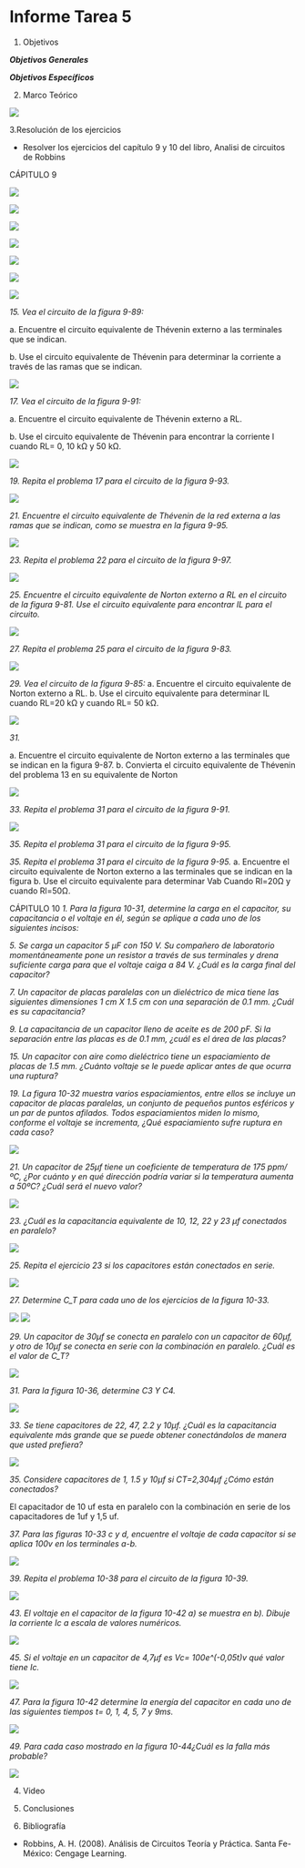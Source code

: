 # Informe Tarea 5

1. Objetivos

 *__Objetivos Generales__*
 
 
*__Objetivos Específicos__*



 2. Marco Teórico

![](https://github.com/DiegoLimaespe/fotos-cap-9-y-10/blob/main/m10.1.jpg)

3.Resolución de los ejercicios
* Resolver los ejercicios del capítulo 9 y 10 del libro, Analisi de circuitos de Robbins


CÁPITULO 9

![](https://github.com/DiegoLimaespe/fotos-cap-9-y-10/blob/main/Ej1.jpg)

![](https://github.com/DiegoLimaespe/fotos-cap-9-y-10/blob/main/Ej3.jpg)

![](https://github.com/DiegoLimaespe/fotos-cap-9-y-10/blob/main/Ej5.jpg)

![](https://github.com/DiegoLimaespe/fotos-cap-9-y-10/blob/main/Ej7.jpg)

![](https://github.com/DiegoLimaespe/fotos-cap-9-y-10/blob/main/Ej9.jpg)

![](https://github.com/DiegoLimaespe/fotos-cap-9-y-10/blob/main/Ej11.jpg)

![](https://github.com/DiegoLimaespe/fotos-cap-9-y-10/blob/main/Ej13.jpg)

_15. Vea el circuito de la figura 9-89:_

a.	Encuentre el circuito equivalente de Thévenin externo a las terminales que se indican.

b.	Use el circuito equivalente de Thévenin para determinar la corriente a través de las ramas que se indican.

![](https://github.com/DiegoLimaespe/fotos-cap-9-y-10/blob/main/Ej15.jpg)

_17. Vea el circuito de la figura 9-91:_

a.	Encuentre el circuito equivalente de Thévenin externo a RL.

b.	Use el circuito equivalente de Thévenin para encontrar la corriente I cuando RL= 0, 10 kΩ y 50 kΩ.

![](https://github.com/DiegoLimaespe/fotos-cap-9-y-10/blob/main/Ej17.jpg)

_19.	Repita el problema 17 para el circuito de la figura 9-93._

![](https://github.com/DiegoLimaespe/fotos-cap-9-y-10/blob/main/Eja19.jpg)

_21. Encuentre el circuito equivalente de Thévenin de la red externa a las ramas que se indican, como se muestra en la figura 9-95._

![](https://github.com/DiegoLimaespe/fotos-cap-9-y-10/blob/main/Eja21.jpg)

_23.	Repita el problema 22 para el circuito de la figura 9-97._

![](https://github.com/DiegoLimaespe/fotos-cap-9-y-10/blob/main/Eja23.jpg)

_25.	Encuentre el circuito equivalente de Norton externo a RL en el circuito de la figura 9-81. Use el circuito equivalente para encontrar IL para el circuito._

![](https://github.com/DiegoLimaespe/fotos-cap-9-y-10/blob/main/Eja25.jpg)

_27.	Repita el problema 25 para el circuito de la figura 9-83._

![](https://github.com/DiegoLimaespe/fotos-cap-9-y-10/blob/main/Eja27.jpg)

_29.	Vea el circuito de la figura 9-85:_
a. Encuentre el circuito equivalente de Norton externo a RL.
b. Use el circuito equivalente para determinar IL cuando RL=20 kΩ y cuando RL= 50 kΩ.

![](https://github.com/DiegoLimaespe/fotos-cap-9-y-10/blob/main/Eja29.jpg)

_31._	

a. Encuentre el circuito equivalente de Norton externo a las terminales que se indican en la figura 9-87.
b. Convierta el circuito equivalente de Thévenin del problema 13 en su equivalente de Norton

![](https://github.com/DiegoLimaespe/fotos-cap-9-y-10/blob/main/Eja31.jpg)

_33.	Repita el problema 31 para el circuito de la figura 9-91._

![](https://github.com/DiegoLimaespe/fotos-cap-9-y-10/blob/main/Eja33.jpg)

_35.	Repita el problema 31 para el circuito de la figura 9-95._



_35. Repita el problema 31 para el circuito de la figura 9-95._
 a. Encuentre el circuito equivalente de Norton externo a las terminales que se indican en la figura 
 b. Use el circuito equivalente para determinar Vab Cuando Rl=20Ω  y cuando Rl=50Ω.  


CÁPITULO 10
_1. Para la figura 10-31, determine la carga en el capacitor, su capacitancia o el voltaje en él, según se aplique a cada uno de los siguientes incisos:_


_5. Se carga un capacitor 5 µF con 150 V. Su compañero de laboratorio momentáneamente pone un resistor a través de sus terminales y drena suficiente carga para que el voltaje caiga a 84 V. ¿Cuál es la carga final del capacitor?_

_7. Un capacitor de placas paralelas con un dieléctrico de mica tiene las siguientes dimensiones 1 cm X 1.5 cm con una separación de 0.1 mm. ¿Cuál es su capacitancia?_


_9. La capacitancia de un capacitor lleno de aceite es de 200 pF. Si la separación entre las placas es de 0.1 mm, ¿cuál es el área de las placas?_


_15. Un capacitor con aire como dieléctrico tiene un espaciamiento de placas de 1.5 mm. ¿Cuánto voltaje se le puede aplicar antes de que ocurra una ruptura?_

_19. La figura 10-32 muestra varios espaciamientos, entre ellos se incluye un capacitor de placas paralelas, un conjunto de pequeños puntos esféricos y un par de puntos afilados. Todos espaciamientos miden lo mismo, conforme el voltaje se incrementa, ¿Qué espaciamiento sufre ruptura en cada caso?_

![](https://github.com/DiegoLimaespe/fotos-cap-9-y-10/blob/main/19.jpg)

_21. Un capacitor de 25µf tiene un coeficiente de temperatura de 175 ppm/ºC, ¿Por cuánto y en qué dirección podría variar si la temperatura aumenta a 50ºC? ¿Cuál será el nuevo valor?_

![](https://github.com/DiegoLimaespe/fotos-cap-9-y-10/blob/main/21.jpg)

_23. ¿Cuál es la capacitancia equivalente de 10, 12, 22 y 23 µf conectados en paralelo?_

![](https://github.com/DiegoLimaespe/fotos-cap-9-y-10/blob/main/23.jpg)


_25. Repita el ejercicio 23 si los capacitores están conectados en serie._

![](https://github.com/DiegoLimaespe/fotos-cap-9-y-10/blob/main/25.jpg)

_27. Determine C_T para cada uno de los ejercicios de la figura 10-33._

![](https://github.com/DiegoLimaespe/fotos-cap-9-y-10/blob/main/27.1.jpg)
![](https://github.com/DiegoLimaespe/fotos-cap-9-y-10/blob/main/27.2.jpg)


_29. Un capacitor de 30µf se conecta en paralelo con un capacitor de 60µf, y otro de 10µf se conecta en serie con la combinación en paralelo. ¿Cuál es el valor de C_T?_


![](https://github.com/DiegoLimaespe/fotos-cap-9-y-10/blob/main/29.jpg)


_31. Para la figura 10-36, determine C3 Y C4._

![](https://github.com/DiegoLimaespe/fotos-cap-9-y-10/blob/main/31.jpg)


_33. Se tiene capacitores de 22, 47, 2.2 y 10µf. ¿Cuál es la capacitancia equivalente más grande que se puede obtener conectándolos de manera que usted prefiera?_

![](https://github.com/DiegoLimaespe/fotos-cap-9-y-10/blob/main/33.jpg)

_35. Considere capacitores de 1, 1.5 y 10µf si CT=2,304µf ¿Cómo están conectados?_

   El capacitador de 10 uf esta en paralelo con la combinación en serie de los capacitadores de 1uf y 1,5 uf.



_37. Para las figuras 10-33 c y d, encuentre el voltaje de cada capacitor si se aplica 100v en los terminales a-b._

![](https://github.com/DiegoLimaespe/fotos-cap-9-y-10/blob/main/37.jpg)


_39. Repita el problema 10-38 para el circuito de la figura 10-39._


![](https://github.com/DiegoLimaespe/fotos-cap-9-y-10/blob/main/39.jpg)

_43. El voltaje en el capacitor de la figura 10-42 a) se muestra en b).
Dibuje la corriente Ic a escala de valores numéricos._

![](https://github.com/DiegoLimaespe/fotos-cap-9-y-10/blob/main/43.jpg)



_45. Si el voltaje en un capacitor de 4,7µf es Vc= 100e^(-0,05t)v qué valor tiene Ic._

![](https://github.com/DiegoLimaespe/fotos-cap-9-y-10/blob/main/45.jpg)



_47. Para la figura 10-42 determine la energía del capacitor en cada uno de las siguientes tiempos t= 0, 1, 4, 5, 7 y 9ms._

![](https://github.com/DiegoLimaespe/fotos-cap-9-y-10/blob/main/47.jpg)


_49. Para cada caso mostrado en la figura 10-44¿Cuál es la falla más probable?_

![](https://github.com/DiegoLimaespe/fotos-cap-9-y-10/blob/main/49.jpg)



 4. Video



5. Conclusiones 




6. Bibliografía
 * Robbins, A. H. (2008). Análisis de Circuitos Teoría y Práctica. Santa Fe-México: Cengage Learning. 
 










